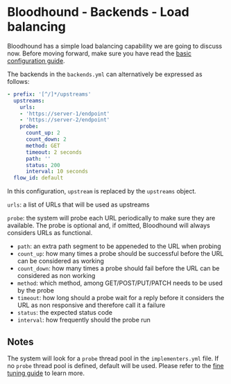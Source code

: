 # Bloodhound - Backends - Load balancing

Bloodhound has a simple load balancing capability we are going to discuss now. Before moving forward, make sure you have
read the [basic configuration guide](01_basic_configuration.md).

The backends in the `backends.yml` can alternatively be expressed as follows:

```yaml
- prefix: '[^/]*/upstreams'
  upstreams:
    urls:
    - 'https://server-1/endpoint'
    - 'https://server-2/endpoint'
    probe:
      count_up: 2
      count_down: 2
      method: GET
      timeout: 2 seconds
      path: ''
      status: 200
      interval: 10 seconds
  flow_id: default
```
In this configuration, `upstream` is replaced by the `upstreams` object.

`urls`: a list of URLs that will be used as upstreams

`probe`: the system will probe each URL periodically to make sure they are available. The probe is optional and, if
omitted, Bloodhound will always considers URLs as functional.
* `path`: an extra path segment to be appeneded to the URL when probing
* `count_up`: how many times a probe should be successful before the URL can be considered as working
* `count_down`: how many times a probe should fail before the URL can be considered as non working
* `method`: which method, among GET/POST/PUT/PATCH needs to be used by the probe
* `timeout`: how long should a probe wait for a reply before it considers the URL as non responsive and therefore call
  it a failure
* `status`: the expected status code
* `interval`: how frequently should the probe run


## Notes

The system will look for a `probe` thread pool in the `implementers.yml` file. If no `probe` thread pool is defined,
default will be used. Please refer to the [fine tuning guide](05_fine_tuning.md) to learn more.

